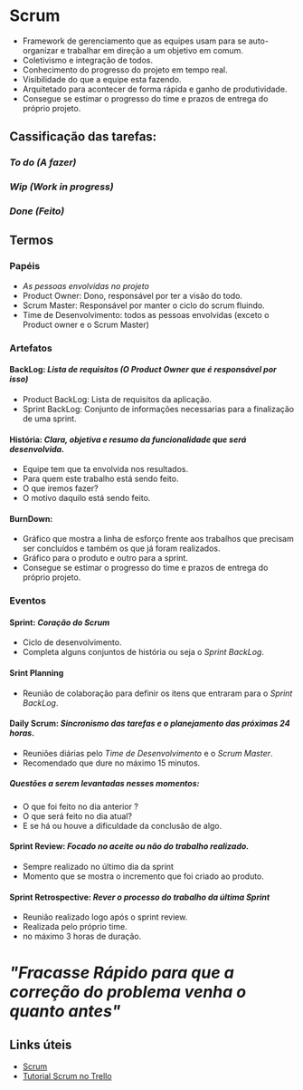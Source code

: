 # Scrum
- Framework de gerenciamento que as equipes usam para se auto-organizar e trabalhar em direção a um objetivo em comum.
- Coletivismo e integração de todos.
- Conhecimento do progresso do projeto em tempo real.
- Visibilidade do que a equipe esta fazendo.
- Arquitetado para acontecer de forma rápida e ganho de produtividade.
- Consegue se estimar o progresso do time e prazos de entrega do próprio projeto.

## Cassificação das tarefas:
### _To do (A fazer)_
### _Wip (Work in progress)_
### _Done (Feito)_

## Termos

### Papéis
- _As pessoas envolvidas no projeto_
- Product Owner: Dono, responsável por ter a visão do todo.
- Scrum Master: Responsável por manter o ciclo do scrum fluindo.
- Time de Desenvolvimento: todos as pessoas envolvidas (exceto o Product owner e o Scrum Master)

### Artefatos

#### BackLog: _Lista de requisitos (O Product Owner que é responsável por isso)_

- Product BackLog: Lista de requisitos da aplicação.
- Sprint BackLog: Conjunto de informações necessarias para a finalização de uma sprint.

#### História: _Clara, objetiva e resumo da funcionalidade que será desenvolvida._
- Equipe tem que ta envolvida nos resultados.
- Para quem este trabalho está sendo feito.
- O que iremos fazer?
- O motivo daquilo está sendo feito.

#### BurnDown:
- Gráfico que mostra a linha de esforço frente aos trabalhos que precisam ser concluídos e também os que já foram realizados.
- Gráfico para o produto e outro para a sprint.
- Consegue se estimar o progresso do time e prazos de entrega do próprio projeto.

### Eventos

#### Sprint: _Coração do Scrum_
- Ciclo de desenvolvimento.
- Completa alguns conjuntos de história ou seja o _Sprint BackLog_.

#### Srint Planning
- Reunião de colaboração para definir os itens que entraram para o _Sprint BackLog_.

#### Daily Scrum: _Sincronismo das tarefas e o planejamento das próximas 24 horas_.
- Reuniões diárias pelo _Time de Desenvolvimento_ e o _Scrum Master_.
- Recomendado que dure no máximo 15 minutos.
##### Questões a serem levantadas nesses momentos:
- O que foi feito no dia anterior ?
- O que será feito no dia atual?
- E se há ou houve a dificuldade da conclusão de algo.

#### Sprint Review: _Focado no aceite ou não do trabalho realizado._
- Sempre realizado no último dia da sprint
- Momento que se mostra o incremento que foi criado ao produto.


#### Sprint Retrospective: _Rever o processo do trabalho da última Sprint_
- Reunião realizado logo após o sprint review.
- Realizada pelo próprio time.
- no máximo 3 horas de duração.


# _"Fracasse Rápido para que a correção do problema venha o quanto antes"_


## Links úteis

- [Scrum](https://www.youtube.com/watch?v=3aCww_1RnL0)
- [Tutorial Scrum no Trello](https://blog.trello.com/br/tutorial-scrum)

